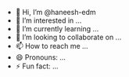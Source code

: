- 👋 Hi, I’m @haneesh-edm
- 👀 I’m interested in ...
- 🌱 I’m currently learning ...
- 💞️ I’m looking to collaborate on ...
- 📫 How to reach me ...
- 😄 Pronouns: ...
- ⚡ Fun fact: ...

<!---
haneesh-edm/haneesh-edm is a ✨ special ✨ repository because its `README.md` (this file) appears on your GitHub profile.
You can click the Preview link to take a look at your changes.
--->
